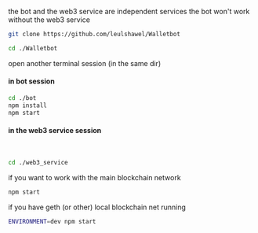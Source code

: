 the bot and the web3 service are independent services 
the bot won't work without the web3 service

```sh
git clone https://github.com/leulshawel/Walletbot
```


```sh
cd ./Walletbot
```

open another terminal session (in the same dir)

<h4>in bot session</h4>

```sh
cd ./bot
npm install
npm start
```

<h4>in the web3 service session</h4><br>

```sh
cd ./web3_service
```

if you want to work with the main blockchain network

```sh
npm start
```
if you have geth (or other) local blockchain net running

```sh
ENVIRONMENT=dev npm start
```